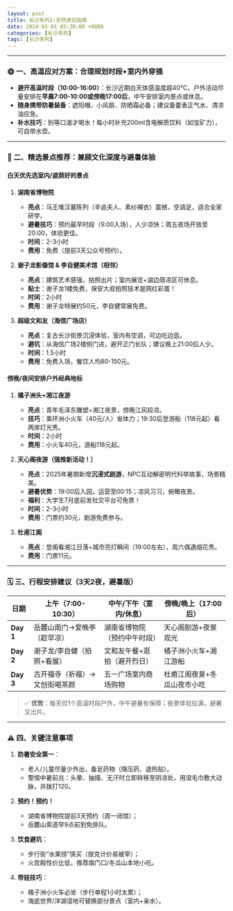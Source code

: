 ```yaml
---
layout: post
title: 长沙系列1:天然游玩指南
date: 2024-03-01 05:30:00 +0800
categories: [长沙系列]
tags: [长沙系列]
---
```

---

### 🌞 **一、高温应对方案：合理规划时段+室内外穿插**
- **避开高温时段（10:00-16:00）**：长沙近期白天体感温度超40℃，户外活动尽量安排在**早晨7:00-10:00或傍晚17:00后**，中午安排室内景点或休息。
- **随身携带防暑装备**：遮阳帽、小风扇、防晒霜必备；建议备藿香正气水、清凉油应急。
- **补水技巧**：别等口渴才喝水！每小时补充200ml含电解质饮料（如宝矿力），可自带水壶。

---

### 🏯 **二、精选景点推荐：兼顾文化深度与避暑体验**
#### **白天优先选室内/遮荫好的景点**
1. **湖南省博物院**  
   - **亮点**：马王堆汉墓陈列（辛追夫人、素纱襌衣）震撼，空调足，适合全家研学。  
   - **避暑技巧**：预约最早时段（9:00入场），人少凉快；周五夜场开放至20:00，体验更佳。  
   - **时间**：2-3小时  
   - **费用**：免费（提前3天公众号预约）。

2. **谢子龙影像馆 & 李自健美术馆（相邻）**  
   - **亮点**：建筑艺术感强，拍照出片；室内展览+湖边荫凉区可休息。  
   - **贴士**：谢子龙1楼免费，保安大叔拍照技术是网红彩蛋！  
   - **时间**：2小时  
   - **费用**：谢子龙特展约50元，李自健常展免费。

3. **超级文和友（海信广场店）**  
   - **亮点**：复古长沙街景沉浸体验，室内有空调，可边吃边逛。  
   - **避坑**：从海信广场2楼侧门进，避开正门长队；建议晚上21:00后人少。  
   - **时间**：1.5小时  
   - **费用**：免费入场，餐饮人均80-150元。

#### **傍晚/夜间安排户外经典地标**
1. **橘子洲头+湘江夜游**  
   - **亮点**：青年毛泽东雕塑+湘江夜景，傍晚江风较凉。  
   - **技巧**：乘环洲小火车（40元/人）省体力；19:30后登游船（118元起）看两岸灯光秀。  
   - **时间**：2小时  
   - **费用**：小火车40元，游船118元起。

2. **天心阁夜游（强推新活动！）**  
   - **亮点**：2025年暑期新增**沉浸式剧游**，NPC互动解密明代科举故事，场景精美。  
   - **避暑优势**：19:00后入园，运营至00:15；凉风习习，俯瞰夜景。  
   - **福利**：大学生7月底前发社交平台可免票！  
   - **时间**：2-3小时  
   - **费用**：门票约30元，剧游免费参与。

3. **杜甫江阁**  
   - **亮点**：登阁看湘江日落+城市亮灯瞬间（19:00左右），周六偶遇烟花秀。  
   - **费用**：门票11元。

---

### 🗓️ **三、行程安排建议（3天2夜，避暑版）**
| **日期**   | **上午（7:00-10:30）**         | **中午/下午（室内/休息）**       | **傍晚/晚上（17:00后）**       |
|------------|------------------------------|-----------------------------|------------------------------|
| **Day 1**  | 岳麓山南门→爱晚亭（趁早凉）       | 湖南省博物院（预约中午时段）      | 天心阁剧游+夜景观光             |
| **Day 2**  | 谢子龙/李自健（拍照+看展）       | 文和友午餐+逛拍（避开烈日）      | 橘子洲小火车+湘江游船           |
| **Day 3**  | 古开福寺（祈福）→ 文创街喝茶颜    | 五一广场室内商场购物           | 杜甫江阁夜景+冬瓜山夜市小吃      |

> ✅ **优势**：每天仅1个高温时段户外，中午避暑有保障；夜景体验拉满，避暑又出片。

---



### ⚠️ **四、关键注意事项**
1. **防暑安全第一**：  
   - 老人/儿童尽量少外出，备足药物（降压药、退热贴）。  
   - 警惕中暑前兆：头晕、抽搐、无汗时立即转移至阴凉处，用湿毛巾敷大动脉，并拨打120。  

2. **预约！预约！**  
   - 湖南省博物院提前3天预约（周一闭馆）；  
   - 岳麓山索道早9点前到免排队。  

3. **饮食避坑**：  
   - 步行街“水果捞”慎买（按克计价易被宰）；  
   - 火宫殿性价比低，推荐南门口/冬瓜山本地小吃。  

4. **带娃技巧**：  
   - 橘子洲小火车必坐（步行单程1小时太累）；  
   - 海底世界/洋湖湿地可替换部分景点（室内+亲水）。


